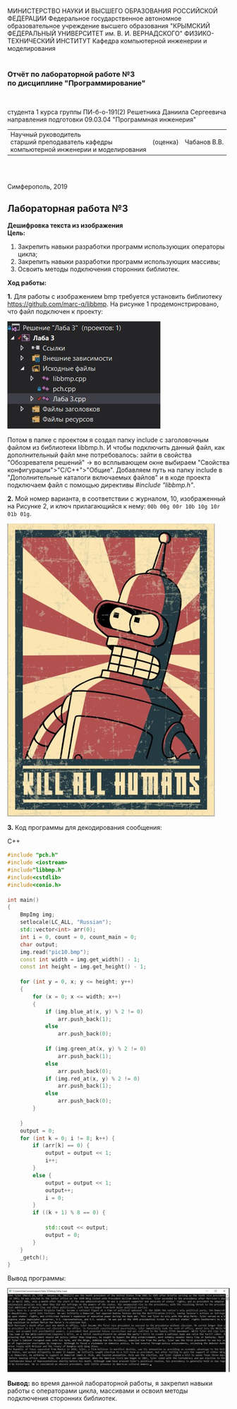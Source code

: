 ﻿


МИНИСТЕРСТВО НАУКИ  И ВЫСШЕГО ОБРАЗОВАНИЯ РОССИЙСКОЙ ФЕДЕРАЦИИ
Федеральное государственное автономное образовательное учреждение высшего образования
"КРЫМСКИЙ ФЕДЕРАЛЬНЫЙ УНИВЕРСИТЕТ им. В. И. ВЕРНАДСКОГО"
ФИЗИКО-ТЕХНИЧЕСКИЙ ИНСТИТУТ
Кафедра компьютерной инженерии и моделирования
<br/><br/>

### Отчёт по лабораторной работе №3<br/> по дисциплине "Программирование"
<br/>

студента 1 курса группы ПИ-б-о-191(2)
Решетника Даниила Сергеевича
направления подготовки 09.03.04 "Программная инженерия"
<br/>

<table>
<tr><td>Научный руководитель<br/> старший преподаватель кафедры<br/> компьютерной инженерии и моделирования</td>
<td>(оценка)</td>
<td>Чабанов В.В.</td>
</tr>
</table>
<br/><br/>

Симферополь, 2019
## Лабораторная работа №3
**Дешифровка текста из изображения** <br>
**Цель:**
1. Закрепить навыки разработки программ использующих операторы цикла;
2. Закрепить навыки разработки программ использующих массивы;
3. Освоить методы подключения сторонних библиотек.

**Ход работы:** 

**1\.** Для работы с изображением bmp требуется установить библиотеку  https://github.com/marc-q/libbmp.  На рисунке 1 продемонстрировано, что файл подключен к проекту:

![Рис. 1. Добавленный libbmp.cpp файла к проекту.](https://github.com/dicpic/pics/blob/master/cppishere.jpg?raw=true)

Потом в папке с проектом я создал папку include с заголовочным файлом из библиотеки libbmp.h. И чтобы подключить данный файл, как дополнительный файл мне потребовалось: зайти в свойства "Обозревателя решений" -> во всплывающем окне выбираем "Свойства конфигурации">"C/C++">"Общие". Добавляем путь на папку include в "Дополнительные каталоги включаемых файлов" и в коде проекта подключаем файл с помощью директивы *#include "libbmp.h"*. 

**2\.** Мой номер варианта, в соответствии с журналом, 10, изображенный на Рисунке 2, и ключ прилагающийся к нему: `00b 00g 00r 10b 10g 10r 01b 01g`.

![Рис. 2. Изображение, прилагающееся к заданию.](https://raw.githubusercontent.com/dicpic/pics/master/pic10.bmp)

**3\.** Код программы для декодирования сообщения:

C++
```cpp
#include "pch.h"
#include <iostream>
#include"libbmp.h"
#include<cstdlib>
#include<conio.h>

int main()
{
	BmpImg img;
	setlocale(LC_ALL, "Russian");
	std::vector<int> arr(0);
	int i = 0, count = 0, count_main = 0;
	char output;
	img.read("pic10.bmp");
	const int width = img.get_width() - 1;
	const int height = img.get_height() - 1;

	for (int y = 0, x; y <= height; y++)
	{
		for (x = 0; x <= width; x++)
		{
			if (img.blue_at(x, y) % 2 != 0) 
				arr.push_back(1);
			else 
				arr.push_back(0);
			
			if (img.green_at(x, y) % 2 != 0)
				arr.push_back(1);
			else
				arr.push_back(0);
			if (img.red_at(x, y) % 2 != 0)
				arr.push_back(1);
			else
				arr.push_back(0);
		}

	}
	output = 0;
	for (int k = 0; i != 8; k++) {
		if (arr[k] == 0) {
			output = output << 1;
			i++;
		}
		else {
			output = output << 1;
			output++;
			i = 0;
		}
		if ((k + 1) % 8 == 0) {

			std::cout << output;
			output = 0;
		}
	}
	_getch();
}
```
Вывод программы:

![Рис. 3. Консольный вывод программы.](https://github.com/dicpic/pics/blob/master/result.jpg?raw=true)

**Вывод:** во время данной лабораторной работы, я закрепил навыки работы с операторами цикла, массивами и освоил методы подключения сторонних библиотек.

